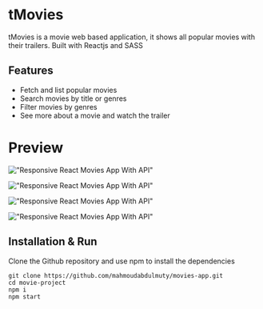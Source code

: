 # tMovies

tMovies is a movie web based application, it shows all popular movies with their trailers.
Built with Reactjs and SASS

## Features

- Fetch and list popular movies
- Search movies by title or genres
- Filter movies by genres
- See more about a movie and watch the trailer

# Preview

!["Responsive React Movies App With API"](https://user-images.githubusercontent.com/67447840/136721197-be990f3a-cae2-4757-9eb7-c0796f4a3834.png "Responsive React Movies App With API")

!["Responsive React Movies App With API"](https://user-images.githubusercontent.com/67447840/136721135-f64988cf-af31-495f-988c-c24ab10cbade.png "Responsive React Movies App With API")

!["Responsive React Movies App With API"](https://user-images.githubusercontent.com/67447840/136721056-733be8a6-7af6-424b-a74e-eb65980a5464.png "Responsive React Movies App With API")

!["Responsive React Movies App With API"](https://user-images.githubusercontent.com/67447840/136721118-cf5c59d2-31ff-4b06-86cb-262dd1b655fc.png "Responsive React Movies App With API")

## Installation & Run

Clone the Github repository and use npm to install the dependencies

```
git clone https://github.com/mahmoudabdulmuty/movies-app.git
cd movie-project
npm i
npm start
```
